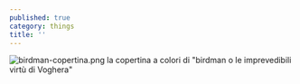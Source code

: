 ```yaml
---
published: true
category: things
title: ''
---
```

![birdman-copertina.png]({{site.baseurl}}/assets/birdman-copertina.png)
la copertina a colori di "birdman o le imprevedibili virtù di Voghera"